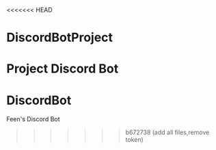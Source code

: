 <<<<<<< HEAD
# DiscordBotProject
Project Discord Bot
=======
# DiscordBot
Feen's Discord Bot
>>>>>>> b672738 (add all files,remove token)
